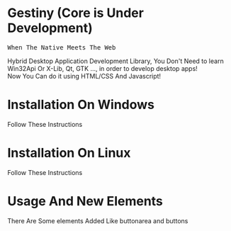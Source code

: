 <h1>Gestiny (Core is Under Development)</h1>
<pre>When The Native Meets The Web</pre>
<p>Hybrid Desktop Application Development Library, You Don't Need to learn Win32Api Or X-Lib, Qt, GTK ..., in order to develop desktop apps!<br>Now You Can do it using HTML/CSS And Javascript!</p>

<h1>Installation On Windows</h1>
  <p>Follow These Instructions</p>

<h1>Installation On Linux</h1>
  <p>Follow These Instructions</p>

<h1>Usage And New Elements</h1>
  <p>There Are Some elements Added Like buttonarea and buttons</p>

